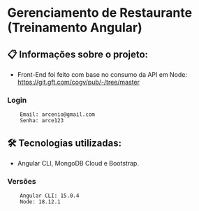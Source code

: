 # Gerenciamento de Restaurante (Treinamento Angular)

##  📋 Informações sobre o projeto: <br/>
* Front-End foi feito com base no consumo da API em Node: https://git.gft.com/cogv/pub/-/tree/master

### Login 
        Email: arcenio@gmail.com
        Senha: arce123


## 🛠️ Tecnologias utilizadas:
* Angular CLI, MongoDB Cloud e Bootstrap.

### Versões 
        Angular CLI: 15.0.4
        Node: 18.12.1
        
